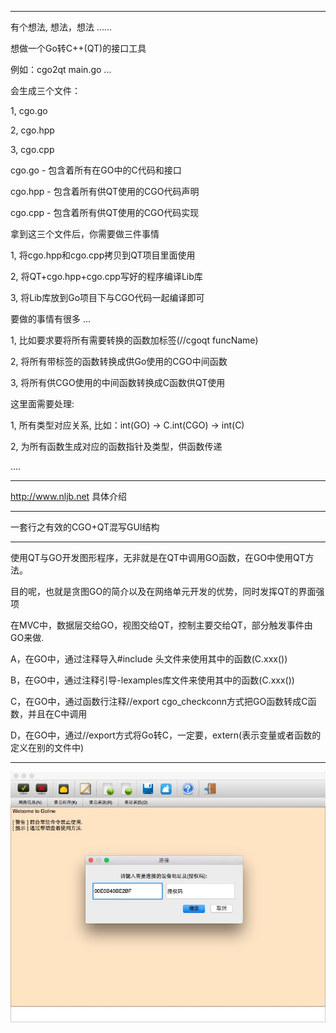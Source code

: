 ----------------

有个想法, 想法，想法 ......

想做一个Go转C++(QT)的接口工具

例如：cgo2qt main.go ...

会生成三个文件：

1, cgo.go 

2, cgo.hpp

3, cgo.cpp

cgo.go  - 包含着所有在GO中的C代码和接口

cgo.hpp - 包含着所有供QT使用的CGO代码声明

cgo.cpp - 包含着所有供QT使用的CGO代码实现

拿到这三个文件后，你需要做三件事情

1, 将cgo.hpp和cgo.cpp拷贝到QT项目里面使用

2, 将QT+cgo.hpp+cgo.cpp写好的程序编译Lib库

3, 将Lib库放到Go项目下与CGO代码一起编译即可

要做的事情有很多 ...

1, 比如要求要将所有需要转换的函数加标签(//cgoqt funcName)

2, 将所有带标签的函数转换成供Go使用的CGO中间函数

3, 将所有供CGO使用的中间函数转换成C函数供QT使用

这里面需要处理:

1, 所有类型对应关系, 比如：int(GO) -> C.int(CGO) -> int(C)

2, 为所有函数生成对应的函数指针及类型，供函数传递

....

----------------

http://www.nljb.net 具体介绍

----------------

一套行之有效的CGO+QT混写GUI结构

----------------

使用QT与GO开发图形程序，无非就是在QT中调用GO函数，在GO中使用QT方法。

目的呢，也就是贪图GO的简介以及在网络单元开发的优势，同时发挥QT的界面强项

在MVC中，数据层交给GO，视图交给QT，控制主要交给QT，部分触发事件由GO来做.

A，在GO中，通过注释导入#include 头文件来使用其中的函数(C.xxx())

B，在GO中，通过注释引导-lexamples库文件来使用其中的函数(C.xxx())

C，在GO中，通过函数行注释//export cgo_checkconn方式把GO函数转成C函数，并且在C中调用

D，在GO中，通过//export方式将Go转C，一定要，extern(表示变量或者函数的定义在别的文件中)

----------------

![image](https://raw.githubusercontent.com/nulijiabei/cgoqt/master/screenshot.png)

